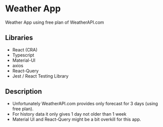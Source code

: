 # Weather App

Weather App using free plan of WeatherAPI.com

## Libraries

- React (CRA)
- Typescript
- Material-UI
- axios
- React-Query
- Jest / React Testing Library

## Description

- Unfortunately WeatherAPI.com provides only forecast for 3 days (using free plan).
- For history data it only gives 1 day not older than 1 week
- Material UI and React-Query might be a bit overkill for this app.
